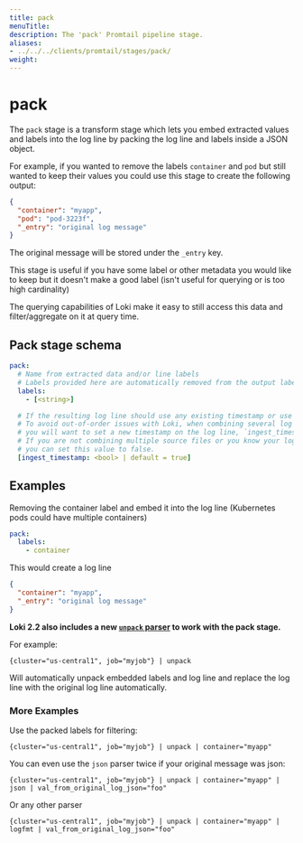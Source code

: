 ```yaml
---
title: pack
menuTitle:  
description: The 'pack' Promtail pipeline stage. 
aliases: 
- ../../../clients/promtail/stages/pack/
weight:  
---
```


# pack

The `pack` stage is a transform stage which lets you embed extracted values and labels into the log line by packing the log line and labels inside a JSON object.

For example, if you wanted to remove the labels `container` and `pod` but still wanted to keep their values you could use this stage to create the following output:

```json
{
  "container": "myapp",
  "pod": "pod-3223f",
  "_entry": "original log message"
}
```

The original message will be stored under the `_entry` key.

This stage is useful if you have some label or other metadata you would like to keep but it doesn't make a good label (isn't useful for querying or is too high cardinality)

The querying capabilities of Loki make it easy to still access this data and filter/aggregate on it at query time.

## Pack stage schema

```yaml
pack:
  # Name from extracted data and/or line labels
  # Labels provided here are automatically removed from the output labels.
  labels:
    - [<string>]

  # If the resulting log line should use any existing timestamp or use time.Now() when the line was processed.
  # To avoid out-of-order issues with Loki, when combining several log streams (separate source files) into one
  # you will want to set a new timestamp on the log line, `ingest_timestamp: true`
  # If you are not combining multiple source files or you know your log lines won't have interlaced timestamps
  # you can set this value to false.
  [ingest_timestamp: <bool> | default = true]
```

## Examples

Removing the container label and embed it into the log line (Kubernetes pods could have multiple containers)

```yaml
pack:
  labels:
    - container
```

This would create a log line

```json
{
  "container": "myapp",
  "_entry": "original log message"
}
```

**Loki 2.2 also includes a new [`unpack` parser](../../../../query/log_queries/#unpack) to work with the pack stage.**

For example:

```logql
{cluster="us-central1", job="myjob"} | unpack
```

Will automatically unpack embedded labels and log line and replace the log line with the original log line automatically.

### More Examples

Use the packed labels for filtering:

```logql
{cluster="us-central1", job="myjob"} | unpack | container="myapp"
```

You can even use the `json` parser twice if your original message was json:

```logql
{cluster="us-central1", job="myjob"} | unpack | container="myapp" | json | val_from_original_log_json="foo"
```

Or any other parser

```logql
{cluster="us-central1", job="myjob"} | unpack | container="myapp" | logfmt | val_from_original_log_json="foo"
```

